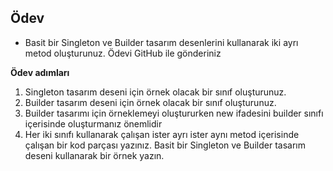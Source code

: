 ## Ödev
- Basit bir Singleton ve Builder tasarım desenlerini kullanarak iki ayrı metod oluşturunuz. Ödevi GitHub ile gönderiniz

**Ödev adımları**

1. Singleton tasarım deseni için örnek olacak bir sınıf oluşturunuz.
2. Builder tasarım deseni için örnek olacak bir sınıf oluşturunuz.
3. Builder tasarımı için örneklemeyi oluştururken new ifadesini builder sınıfı içerisinde oluşturmanız önemlidir
4. Her iki sınıfı kullanarak çalışan ister ayrı ister aynı metod içerisinde çalışan bir kod parçası yazınız. Basit bir Singleton ve Builder tasarım deseni kullanarak bir örnek yazın.
